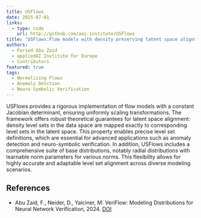 ```yaml
---
title: USFlows
date: 2025-07-01
links:
  - type: code
    url: http://github.com/aai-institute/USFlows
title: "USFlows:Flow models with density preserving latent space alignment"
authors:
  - Faried Abu Zaid
  - appliedAI Institute for Europe 
  - Contributors
featured: true
tags:
  - Normalizing Flows
  - Anomaly Detction
  - Neuro-Symbolic Verification
---
```


USFlows provides a rigorous implementation of flow models with a constant Jacobian determinant, ensuring uniformly scaling transformations. The framework offers robust theoretical guarantees for latent space alignment: density level sets in the data space are mapped exactly to corresponding level sets in the latent space. This property enables precise level set definitions, which are essential for advanced applications such as anomaly detection and neuro-symbolic verification.
In addition, USFlows includes a comprehensive suite of base distributions, notably radial distributions with learnable norm parameters for various norms. This flexibility allows for highly accurate and adaptable level set alignment across diverse modeling scenarios.

## References
  - Abu Zaid, F., Neider, D., Yalciner, M. VeriFlow: Modeling Distributions for Neural Network Verification, 2024. [DOI](https://arxiv.org/abs/2406.14265)